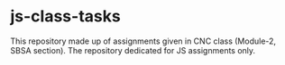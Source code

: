 # js-class-tasks
This repository made up of assignments given in CNC class (Module-2, SBSA section). The repository dedicated for JS assignments only.
